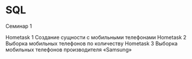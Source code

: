 # SQL
Семинар 1

Hometask 1 Создание сущности с мобильными телефонами
Hometask 2 Выборка мобильных телефонов по количеству
Hometask 3 Выборка мобильных телефонов производителя «Samsung»

